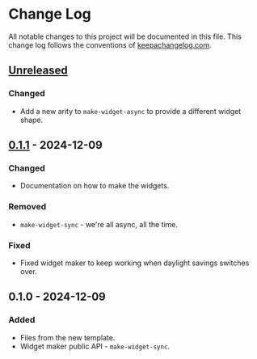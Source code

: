 # Change Log
All notable changes to this project will be documented in this file. This change log follows the conventions of [keepachangelog.com](http://keepachangelog.com/).

## [Unreleased]
### Changed
- Add a new arity to `make-widget-async` to provide a different widget shape.

## [0.1.1] - 2024-12-09
### Changed
- Documentation on how to make the widgets.

### Removed
- `make-widget-sync` - we're all async, all the time.

### Fixed
- Fixed widget maker to keep working when daylight savings switches over.

## 0.1.0 - 2024-12-09
### Added
- Files from the new template.
- Widget maker public API - `make-widget-sync`.

[Unreleased]: https://github.com/benjaminbinford/day9/compare/0.1.1...HEAD
[0.1.1]: https://github.com/benjaminbinford/day9/compare/0.1.0...0.1.1
